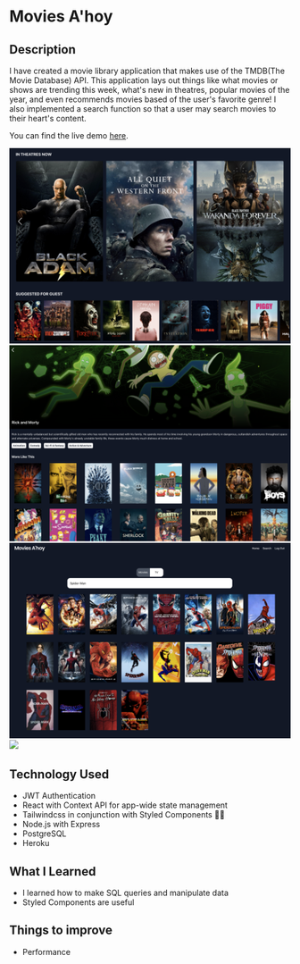 # Movies A'hoy

## Description

I have created a movie library application that makes use of the TMDB(The Movie Database) API. This application lays out things like what movies or shows are trending this week, what's new in theatres, popular movies of the year, and even recommends movies based of the user's favorite genre! I also implemented a search function so that a user may search movies to their heart's content.

You can find the live demo [here](www.movies-ahoy.stromboapp.com).

<img src="/client/src/assets/images/homepage.png">
<img src="/client/src/assets/images/description.png">
<img src="/client/src/assets/images/search.png">
<img src="/client/src/assets/images/movies.png">

## Technology Used

- JWT Authentication
- React with Context API for app-wide state management
- Tailwindcss in conjunction with Styled Components 💅🏽
- Node.js with Express
- PostgreSQL
- Heroku

## What I Learned

- I learned how to make SQL queries and manipulate data
- Styled Components are useful

## Things to improve

- Performance
